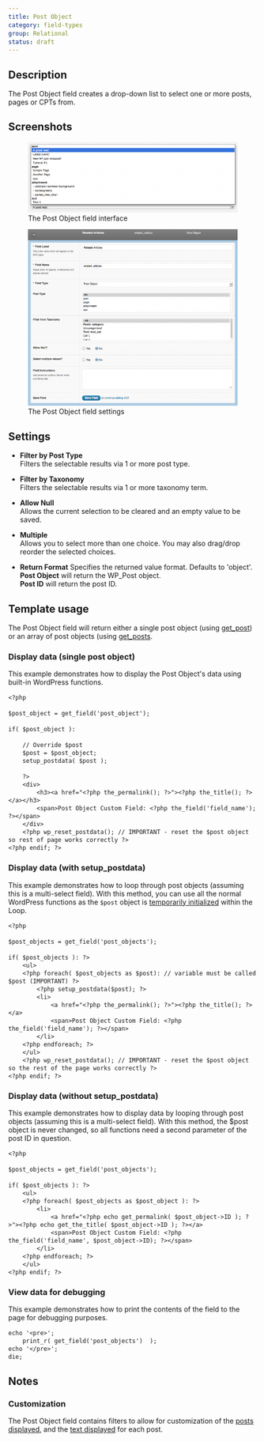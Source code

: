 ```yaml
---
title: Post Object
category: field-types
group: Relational
status: draft
---
```


## Description
The Post Object field creates a drop-down list to select one or more posts, pages or CPTs from.

## Screenshots
<div class="gallery">
	<figure>
		<a href="https://raw.githubusercontent.com/AdvancedCustomFields/docs/master/assets/acf-post-object-interface.png">
			<img src="https://raw.githubusercontent.com/AdvancedCustomFields/docs/master/assets/acf-post-object-interface.png" alt="A Post Object field that allows you to select from post, pages, etc." />
		</a>
		<figcaption>The Post Object field interface</figcaption>
	</figure>
	<figure>
		<a href="https://raw.githubusercontent.com/AdvancedCustomFields/docs/master/assets/acf-post-object-settings.png">
			<img src="https://raw.githubusercontent.com/AdvancedCustomFields/docs/master/assets/acf-post-object-settings.png" alt="List of field settings shown when setting up a Post Object field" />
		</a>
		<figcaption>The Post Object field settings</figcaption>
	</figure>
</div>

## Settings
- **Filter by Post Type**  
  Filters the selectable results via 1 or more post type.
  
- **Filter by Taxonomy**  
  Filters the selectable results via 1 or more taxonomy term.
  
- **Allow Null**  
  Allows the current selection to be cleared and an empty value to be saved.
  
- **Multiple**  
  Allows you to select more than one choice. You may also drag/drop reorder the selected choices.
  
- **Return Format**
  Specifies the returned value format. Defaults to 'object'.  
  **Post Object** will return the WP_Post object.  
  **Post ID** will return the post ID.  
  
## Template usage  
The Post Object field will return either a single post object (using [get_post](https://codex.wordpress.org/Function_Reference/get_post)) or an array of post objects (using [get_posts](https://codex.wordpress.org/Function_Reference/get_posts).

### Display data (single post object)
This example demonstrates how to display the Post Object's data using built-in WordPress functions.
```
<?php

$post_object = get_field('post_object');

if( $post_object ): 

	// Override $post
	$post = $post_object;
	setup_postdata( $post ); 

	?>
    <div>
    	<h3><a href="<?php the_permalink(); ?>"><?php the_title(); ?></a></h3>
    	<span>Post Object Custom Field: <?php the_field('field_name'); ?></span>
    </div>
    <?php wp_reset_postdata(); // IMPORTANT - reset the $post object so rest of page works correctly ?>
<?php endif; ?>
```

### Display data (with setup_postdata)
This example demonstrates how to loop through post objects (assuming this is a multi-select field). With this method, you can use all the normal WordPress functions as the `$post` object is [temporarily initialized](http://codex.wordpress.org/Template_Tags/get_posts#Reset_after_Postlists_with_offset) within the Loop.
```
<?php

$post_objects = get_field('post_objects');

if( $post_objects ): ?>
    <ul>
    <?php foreach( $post_objects as $post): // variable must be called $post (IMPORTANT) ?>
        <?php setup_postdata($post); ?>
        <li>
            <a href="<?php the_permalink(); ?>"><?php the_title(); ?></a>
            <span>Post Object Custom Field: <?php the_field('field_name'); ?></span>
        </li>
    <?php endforeach; ?>
    </ul>
    <?php wp_reset_postdata(); // IMPORTANT - reset the $post object so the rest of the page works correctly ?>
<?php endif; ?>
```

### Display data (without setup_postdata)
This example demonstrates how to display data by looping through post objects (assuming this is a multi-select field). With this method, the $post object is never changed, so all functions need a second parameter of the post ID in question.
```
<?php

$post_objects = get_field('post_objects');

if( $post_objects ): ?>
    <ul>
    <?php foreach( $post_objects as $post_object ): ?>
        <li>
            <a href="<?php echo get_permalink( $post_object->ID ); ?>"><?php echo get_the_title( $post_object->ID ); ?></a>
            <span>Post Object Custom Field: <?php the_field('field_name', $post_object->ID); ?></span>
        </li>
    <?php endforeach; ?>
    </ul>
<?php endif; ?>
```

### View data for debugging
This example demonstrates how to print the contents of the field to the page for debugging purposes.
```
echo '<pre>';
    print_r( get_field('post_objects')  );
echo '</pre>';
die;
```

## Notes

### Customization
The Post Object field contains filters to allow for customization of the [posts displayed](https://www.advancedcustomfields.com/resources/acf-fields-post_object-query/), and the [text displayed](https://www.advancedcustomfields.com/resources/acf-fields-post_object-result/) for each post.
